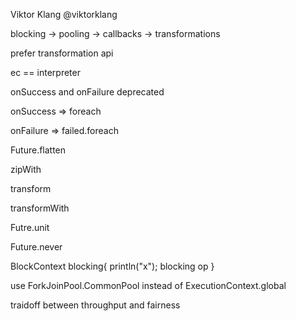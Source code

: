 Viktor Klang @viktorklang

blocking -> pooling -> callbacks -> transformations

prefer transformation api

ec == interpreter

onSuccess and onFailure deprecated

onSuccess => foreach

onFailure => failed.foreach

Future.flatten

zipWith

transform

transformWith

Futre.unit

Future.never

BlockContext blocking{ println("x"); blocking op }

use ForkJoinPool.CommonPool instead of ExecutionContext.global

traidoff between throughput and fairness

